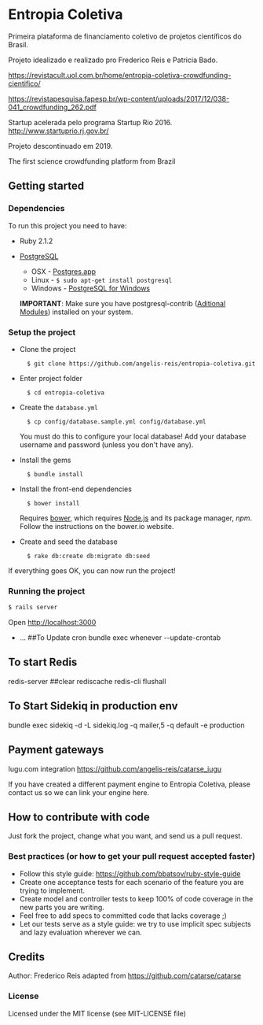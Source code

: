 # Entropia Coletiva

Primeira plataforma de financiamento coletivo de projetos científicos do Brasil.

Projeto idealizado e realizado pro Frederico Reis e Patricia Bado.

https://revistacult.uol.com.br/home/entropia-coletiva-crowdfunding-cientifico/

https://revistapesquisa.fapesp.br/wp-content/uploads/2017/12/038-041_crowdfunding_262.pdf

Startup acelerada pelo programa Startup Rio 2016. http://www.startuprio.rj.gov.br/

Projeto descontinuado em 2019.

The first science crowdfunding platform from Brazil






## Getting started

### Dependencies

To run this project you need to have:

* Ruby 2.1.2
* [PostgreSQL](http://www.postgresql.org/)
  * OSX - [Postgres.app](http://postgresapp.com/)
  * Linux - `$ sudo apt-get install postgresql`
  * Windows - [PostgreSQL for Windows](http://www.postgresql.org/download/windows/)

  **IMPORTANT**: Make sure you have postgresql-contrib ([Aditional Modules](http://www.postgresql.org/docs/9.3/static/contrib.html)) installed on your system.

### Setup the project

* Clone the project

        $ git clone https://github.com/angelis-reis/entropia-coletiva.git

* Enter project folder

        $ cd entropia-coletiva

* Create the `database.yml`

        $ cp config/database.sample.yml config/database.yml

    You must do this to configure your local database!
    Add your database username and password (unless you don't have any).

* Install the gems

        $ bundle install

* Install the front-end dependencies

        $ bower install

    Requires [bower](http://bower.io/#install-bower), which requires [Node.js](https://nodejs.org/download/) and its package manager, *npm*. Follow the instructions on the bower.io website.

* Create and seed the database

        $ rake db:create db:migrate db:seed

If everything goes OK, you can now run the project!


### Running the project

```bash
$ rails server
```

Open [http://localhost:3000](http://localhost:3000)
* ...
##To Update cron
bundle exec whenever --update-crontab

## To start Redis
redis-server
##clear rediscache
redis-cli flushall

## To Start Sidekiq in production env
bundle exec sidekiq -d -L sidekiq.log -q mailer,5 -q default -e production




## Payment gateways

Iugu.com integration  https://github.com/angelis-reis/catarse_iugu


If you have created a different payment engine to Entropia Coletiva, please contact us so we can link your engine here.


## How to contribute with code

Just fork the project, change what you want, and send us a pull request.

### Best practices (or how to get your pull request accepted faster)

* Follow this style guide: https://github.com/bbatsov/ruby-style-guide
* Create one acceptance tests for each scenario of the feature you are trying to implement.
* Create model and controller tests to keep 100% of code coverage in the new parts you are writing.
* Feel free to add specs to committed code that lacks coverage ;)
* Let our tests serve as a style guide: we try to use implicit spec subjects and lazy evaluation wherever we can.

## Credits

Author: Frederico Reis  adapted from https://github.com/catarse/catarse

### License

Licensed under the MIT license (see MIT-LICENSE file)

